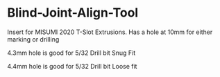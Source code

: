 # Blind-Joint-Align-Tool
Insert for MISUMI 2020 T-Slot Extrusions.  Has a hole at 10mm for either marking or drilling

4.3mm hole is good for 5/32 Drill bit Snug Fit

4.4mm hole is good for 5/32 Drill bit Loose fit

